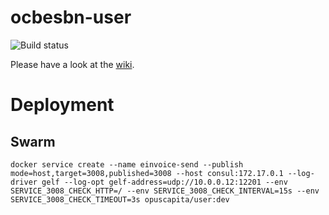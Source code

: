 # ocbesbn-user
![Build status](https://circleci.com/gh/OpusCapita/user.svg?style=shield&circle-token=991b64f8600ad273b673dc94799ec0ccca772d1c)

Please have a look at the [wiki](../../wiki).

# Deployment
## Swarm
```
docker service create --name einvoice-send --publish mode=host,target=3008,published=3008 --host consul:172.17.0.1 --log-driver gelf --log-opt gelf-address=udp://10.0.0.12:12201 --env SERVICE_3008_CHECK_HTTP=/ --env SERVICE_3008_CHECK_INTERVAL=15s --env SERVICE_3008_CHECK_TIMEOUT=3s opuscapita/user:dev
```
